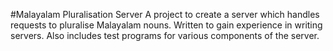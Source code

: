 #Malayalam Pluralisation Server
A project to create a server which handles requests to pluralise Malayalam nouns. Written to gain experience in writing servers.
Also includes test programs for various components of the server.
